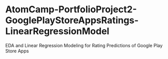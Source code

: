 # AtomCamp-PortfolioProject2-GooglePlayStoreAppsRatings-LinearRegressionModel
EDA and Linear Regression Modeling for Rating Predictions of Google Play Store Apps
